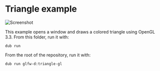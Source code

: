 # Triangle example

![Screenshot](screenshot.png)

This example opens a window and draws a colored triangle using OpenGL 3.3.
From this folder, run it with:
```
dub run
```

From the root of the repository, run it with:
```
dub run glfw-d:triangle-gl
```
